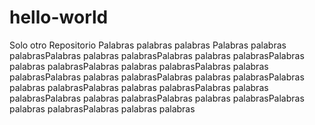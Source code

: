 # hello-world
Solo otro Repositorio
Palabras palabras palabras Palabras palabras palabrasPalabras palabras palabrasPalabras palabras palabrasPalabras palabras palabrasPalabras palabras palabrasPalabras palabras palabrasPalabras palabras palabrasPalabras palabras palabrasPalabras palabras palabrasPalabras palabras palabrasPalabras palabras palabrasPalabras palabras palabrasPalabras palabras palabrasPalabras palabras palabrasPalabras palabras palabras
